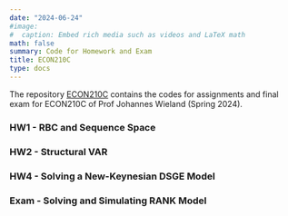 ```yaml
---
date: "2024-06-24"
#image:
#  caption: Embed rich media such as videos and LaTeX math
math: false
summary: Code for Homework and Exam
title: ECON210C
type: docs
---
```


The repository [ECON210C](https://github.com/LapoBini/210C) contains the codes for assignments and final exam for ECON210C of Prof Johannes Wieland (Spring 2024).

### HW1 - RBC and Sequence Space

### HW2 - Structural VAR

### HW4 - Solving a New-Keynesian DSGE Model 

### Exam - Solving and Simulating RANK Model

